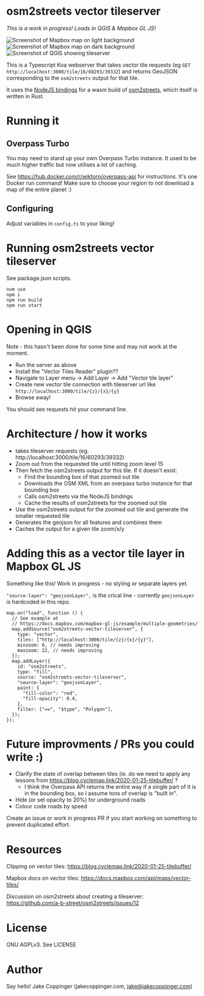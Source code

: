 osm2streets vector tileserver
=============================

_This is a work in progress! Loads in QGIS & Mapbox GL JS!_

![Screenshot of Mapbox map on light background](img/safe-cycling-map-2022-01-05-v2.jpg)
![Screenshot of Mapbox map on dark background](img/safe-cycling-map-2022-01-05.jpg)
![Screenshot of QGIS showing tileserver](img/qgis-demo.jpg)

This is a Typescript Koa webserver that takes vector tile requests
(eg `GET http://localhost:3000/tile/16/60293/39332`) and returns GeoJSON corresponding to the
`osm2streets` output for that tile.

It uses the [NodeJS bindings](https://www.npmjs.com/package/osm2streets-js-node) for a wasm
build of [osm2streets](https://github.com/a-b-street/osm2streets), which itself is written in Rust.

# Running it
## Overpass Turbo
You may need to stand up your own Overpass Turbo instance. It used to be much higher traffic but
now utilises a lot of caching. 

See https://hub.docker.com/r/wiktorn/overpass-api for instructions. It's one Docker run command!
Make sure to choose your region to not download a map of the entire planet :)

## Configuring
Adjust variables in `config.ts` to your liking!

# Running osm2streets vector tileserver
See package.json scripts.

```
nvm use
npm i
npm run build
npm run start
```

# Opening in QGIS
Note - this hasn't been done for some time and may not work at the moment.

- Run the server as above
- Install the "Vector Tiles Reader" plugin??
- Navigate to Layer menu -> Add Layer -> Add "Vector tile layer"
- Create new vector tile connection with tileserver url like `http://localhost:3000/tile/{z}/{x}/{y}`
- Browse away!

You should see requests hit your command line.

# Architecture / how it works
- takes tileserver requests (eg. http://localhost:3000/tile/16/60293/39332)
- Zoom out from the requested tile until hitting zoom level 15
- Then fetch the osm2streets output for this tile. If it doesn't exist:
  - Find the bounding box of that zoomed out tile
  - Downloads the OSM XML from an overpass turbo instance for that bounding box
  - Calls osm2streets via the NodeJS bindings
  - Cache the results of osm2streets for the zoomed out tile
- Use the osm2streets output for the zoomed out tile and generate the smaller requested tile
- Generates the geojson for all features and combines them
- Caches the output for a given tile zoom/x/y

# Adding this as a vector tile layer in Mapbox GL JS

Something like this! Work in progress - no styling or separate layers yet.

`"source-layer": "geojsonLayer",` is the crical line - currently `geojsonLayer` is hardcoded in
this repo.

```
map.on("load", function () {
  // See example at
  // https://docs.mapbox.com/mapbox-gl-js/example/multiple-geometries/
  map.addSource("osm2streets-vector-tileserver", {
    type: "vector",
    tiles: ["http://localhost:3000/tile/{z}/{x}/{y}"],
    minzoom: 6, // needs improving
    maxzoom: 22, // needs improving
  });
  map.addLayer({
    id: "osm2streets",
    type: "fill",
    source: "osm2streets-vector-tileserver",
    "source-layer": "geojsonLayer",
    paint: {
      "fill-color": "red",
      "fill-opacity": 0.4,
    },
    filter: ["==", "$type", "Polygon"],
  });
});
```

# Future improvments / PRs you could write :)
- Clarify the state of overlap between tiles (ie. do we need to apply any lessons from
  https://blog.cyclemap.link/2020-01-25-tilebuffer/ ?
  - I think the Overpass API returns the entire way if a single part of it is in the bounding box,
    so I assume tons of overlap is "built in".
- Hide (or set opacity to 20%) for underground roads
- Colour code roads by speed

Create an issue or work in progress PR if you start working on something to prevent duplicated
effort.

# Resources

Clipping on vector tiles:
https://blog.cyclemap.link/2020-01-25-tilebuffer/

Mapbox docs on vector tiles:
https://docs.mapbox.com/api/maps/vector-tiles/

Discussion on osm2streets about creating a tileserver:
https://github.com/a-b-street/osm2streets/issues/12

# License
GNU AGPLv3. See LICENSE

# Author
Say hello!
Jake Coppinger (jakecoppinger.com, jake@jakecoppinger.com)
